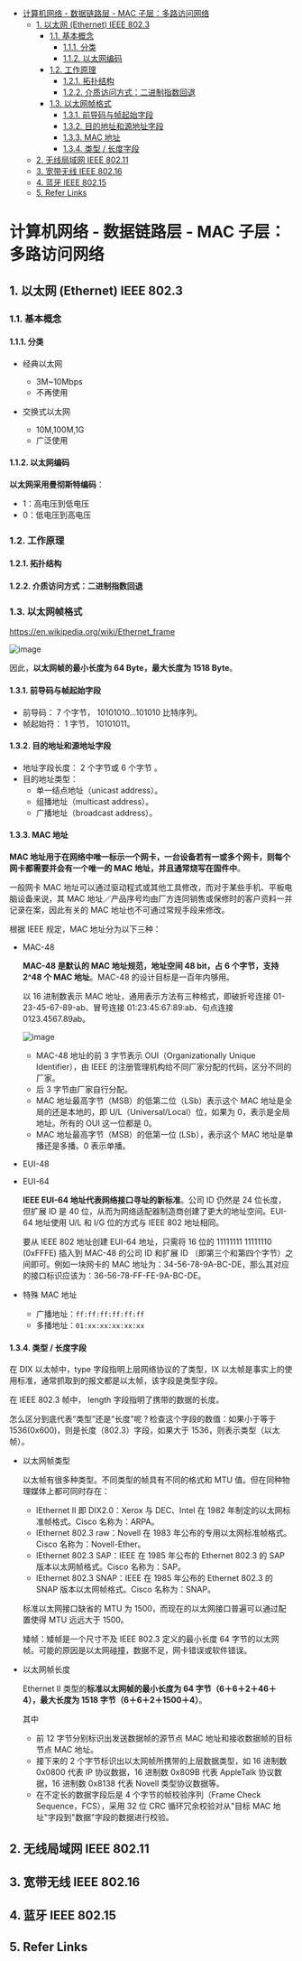 - [计算机网络 - 数据链路层 - MAC 子层：多路访问网络](#计算机网络---数据链路层---mac-子层多路访问网络)
  - [1. 以太网 (Ethernet) IEEE 802.3](#1-以太网-ethernet-ieee-8023)
    - [1.1. 基本概念](#11-基本概念)
      - [1.1.1. 分类](#111-分类)
      - [1.1.2. 以太网编码](#112-以太网编码)
    - [1.2. 工作原理](#12-工作原理)
      - [1.2.1. 拓扑结构](#121-拓扑结构)
      - [1.2.2. 介质访问方式：二进制指数回退](#122-介质访问方式二进制指数回退)
    - [1.3. 以太网帧格式](#13-以太网帧格式)
      - [1.3.1. 前导码与帧起始字段](#131-前导码与帧起始字段)
      - [1.3.2. 目的地址和源地址字段](#132-目的地址和源地址字段)
      - [1.3.3. MAC 地址](#133-mac-地址)
      - [1.3.4. 类型 / 长度字段](#134-类型--长度字段)
  - [2. 无线局域网 IEEE 802.11](#2-无线局域网-ieee-80211)
  - [3. 宽带无线 IEEE 802.16](#3-宽带无线-ieee-80216)
  - [4. 蓝牙 IEEE 802.15](#4-蓝牙-ieee-80215)
  - [5. Refer Links](#5-refer-links)

# 计算机网络 - 数据链路层 - MAC 子层：多路访问网络

## 1. 以太网 (Ethernet) IEEE 802.3

### 1.1. 基本概念

#### 1.1.1. 分类

- 经典以太网
  - 3M~10Mbps
  - 不再使用

- 交换式以太网
  - 10M,100M,1G
  - 广泛使用

#### 1.1.2. 以太网编码

**以太网采用曼彻斯特编码**：
- 1：高电压到低电压
- 0：低电压到高电压

### 1.2. 工作原理

#### 1.2.1. 拓扑结构

#### 1.2.2. 介质访问方式：二进制指数回退

### 1.3. 以太网帧格式

https://en.wikipedia.org/wiki/Ethernet_frame

![image](http://img.cdn.firejq.com/jpg/2018/6/10/fc48827a2545af91da4bf0a1e399fc3d.jpg)

因此，**以太网帧的最小长度为 64 Byte，最大长度为 1518 Byte**。

#### 1.3.1. 前导码与帧起始字段

- 前导码： 7 个字节， 10101010…101010 比特序列。
- 帧起始符： 1 字节， 10101011。

#### 1.3.2. 目的地址和源地址字段

- 地址字段长度： 2 个字节或 6 个字节 。
- 目的地址类型：
  - 单一结点地址（unicast address）。
  - 组播地址（multicast address）。
  - 广播地址（broadcast address）。

#### 1.3.3. MAC 地址

**MAC 地址用于在网络中唯一标示一个网卡，一台设备若有一或多个网卡，则每个网卡都需要并会有一个唯一的 MAC 地址，并且通常烧写在固件中**。

一般网卡 MAC 地址可以通过驱动程式或其他工具修改，而对于某些手机、平板电脑设备来说，其 MAC 地址／产品序号均由厂方连同销售或保修时的客户资料一并记录在案，因此有关的 MAC 地址也不可通过常规手段来修改。

根据 IEEE 规定，MAC 地址分为以下三种：
- MAC-48
  
  **MAC-48 是默认的 MAC 地址规范，地址空间 48 bit，占 6 个字节，支持 2^48 个 MAC 地址**。MAC-48 的设计目标是一百年内够用。
  
  以 16 进制数表示 MAC 地址，通用表示方法有三种格式，即破折号连接 01-23-45-67-89-ab、冒号连接 01:23:45:67:89:ab、句点连接 0123.4567.89ab。

  ![image](http://img.cdn.firejq.com/jpg/2018/6/10/9401205f566d9510e175bb3b61d93965.jpg)
  - MAC-48 地址的前 3 字节表示 OUI（Organizationally Unique Identifier），由 IEEE 的注册管理机构给不同厂家分配的代码，区分不同的厂家。
  - 后 3 字节由厂家自行分配。
  - MAC 地址最高字节（MSB）的低第二位（LSb）表示这个 MAC 地址是全局的还是本地的，即 U/L（Universal/Local）位，如果为 0，表示是全局地址。所有的 OUI 这一位都是 0。
  - MAC 地址最高字节（MSB）的低第一位 (LSb），表示这个 MAC 地址是单播还是多播。0 表示单播。

- EUI-48

- EUI-64
  
  **IEEE EUI-64 地址代表网络接口寻址的新标准**。公司 ID 仍然是 24 位长度，但扩展 ID 是 40 位，从而为网络适配器制造商创建了更大的地址空间。EUI-64 地址使用 U/L 和 I/G 位的方式与 IEEE 802 地址相同。
  
  要从 IEEE 802 地址创建 EUI-64 地址，只需将 16 位的 11111111 11111110 (0xFFFE) 插入到 MAC-48 的公司 ID 和扩展 ID （即第三个和第四个字节）之间即可。例如一块网卡的 MAC 地址为：34-56-78-9A-BC-DE，那么其对应的接口标识应该为：36-56-78-FF-FE-9A-BC-DE。

- 特殊 MAC 地址
  - 广播地址：`ff:ff:ff:ff:ff:ff`
  - 多播地址：`01:xx:xx:xx:xx:xx`

#### 1.3.4. 类型 / 长度字段

在 DIX 以太帧中，type 字段指明上层网络协议的了类型，IX 以太帧是事实上的使用标准，通常抓取到的报文都是以太帧，该字段是类型字段。

在 IEEE 802.3 帧中， length 字段指明了携带的数据的长度。

怎么区分到底代表“类型”还是“长度”呢？检查这个字段的数值：如果小于等于 1536(0x600)，则是长度（802.3）字段，如果大于 1536，则表示类型（以太帧）。

- 以太网帧类型

  以太帧有很多种类型。不同类型的帧具有不同的格式和 MTU 值。但在同种物理媒体上都可同时存在：
  - lEthernet II 即 DIX2.0：Xerox 与 DEC、Intel 在 1982 年制定的以太网标准帧格式。Cisco 名称为：ARPA。
  - lEthernet 802.3 raw：Novell 在 1983 年公布的专用以太网标准帧格式。Cisco 名称为：Novell-Ether。
  - lEthernet 802.3 SAP：IEEE 在 1985 年公布的 Ethernet 802.3 的 SAP 版本以太网帧格式。Cisco 名称为：SAP。
  - lEthernet 802.3 SNAP：IEEE 在 1985 年公布的 Ethernet 802.3 的 SNAP 版本以太网帧格式。Cisco 名称为：SNAP。

  标准以太网接口缺省的 MTU 为 1500，而现在的以太网接口普遍可以通过配置使得 MTU 远远大于 1500。

  矮帧：矮帧是一个尺寸不及 IEEE 802.3 定义的最小长度 64 字节的以太网帧。可能的原因是以太网碰撞，数据不足，网卡错误或软件错误。

- 以太网帧长度

  Ethernet II 类型的**标准以太网帧的最小长度为 64 字节（6＋6＋2＋46＋4），最大长度为 1518 字节（6＋6＋2＋1500＋4）**。

  其中
  - 前 12 字节分别标识出发送数据帧的源节点 MAC 地址和接收数据帧的目标节点 MAC 地址。 
  - 接下来的 2 个字节标识出以太网帧所携带的上层数据类型，如 16 进制数 0x0800 代表 IP 协议数据，16 进制数 0x809B 代表 AppleTalk 协议数据，16 进制数 0x8138 代表 Novell 类型协议数据等。 
  - 在不定长的数据字段后是 4 个字节的帧校验序列（Frame Check Sequence，FCS），采用 32 位 CRC 循环冗余校验对从"目标 MAC 地址"字段到"数据"字段的数据进行校验。

## 2. 无线局域网 IEEE 802.11

## 3. 宽带无线 IEEE 802.16

## 4. 蓝牙 IEEE 802.15

## 5. Refer Links
